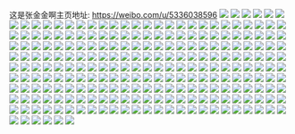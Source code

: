 这是张金金啊主页地址: https://weibo.com/u/5336038596 
![](https://wx4.sinaimg.cn/mw2000/005P7toEly1h9dqdq6gkbj32801o0u0x.jpg) 
![](https://wx4.sinaimg.cn/mw2000/005P7toEly1h9dqdqjz0wj30u0140du7.jpg) 
![](https://wx4.sinaimg.cn/mw2000/005P7toEly1h9dqdrvpepj30u01hcjzt.jpg) 
![](https://wx4.sinaimg.cn/mw2000/005P7toEly1h9dqdodvoaj30u0140qep.jpg) 
![](https://wx4.sinaimg.cn/mw2000/005P7toEly1h9dqdvd6whj32c0340e82.jpg) 
![](https://wx4.sinaimg.cn/mw2000/005P7toEly1h9dqdwppj7j32c0340qv7.jpg) 
![](https://wx4.sinaimg.cn/mw2000/005P7toEly1h95ccil68dj30u01faqbb.jpg) 
![](https://wx4.sinaimg.cn/mw2000/005P7toEly1h8htof4lnlj30wi1yctog.jpg) 
![](https://wx4.sinaimg.cn/mw2000/005P7toEly1h7yo7cdzk2j30nh0p2q4g.jpg) 
![](https://wx4.sinaimg.cn/mw2000/005P7toEly1h7t5zbfdhxj30pp1f8gr9.jpg) 
![](https://wx4.sinaimg.cn/mw2000/005P7toEly1h7t5zbsuwvj30mj1a2tdl.jpg) 
![](https://wx4.sinaimg.cn/mw2000/005P7toEly1h7n45w4hwgj32802you0y.jpg) 
![](https://wx4.sinaimg.cn/mw2000/005P7toEly1h7fdjbk2q3j30w616w76y.jpg) 
![](https://wx4.sinaimg.cn/mw2000/005P7toEly1h7fdj8m1srj30u0140gw1.jpg) 
![](https://wx4.sinaimg.cn/mw2000/005P7toEly1h67f3pvafnj31bl0tqata.jpg) 
![](https://wx4.sinaimg.cn/mw2000/005P7toEly1h60f14kyzcj30u0140awd.jpg) 
![](https://wx4.sinaimg.cn/mw2000/005P7toEly1h60f14wafrj30u0140gsc.jpg) 
![](https://wx4.sinaimg.cn/mw2000/005P7toEly1h60f154thlj31400u0wm1.jpg) 
![](https://wx4.sinaimg.cn/mw2000/005P7toEly1h60f0jgbvxj30u01sxn1t.jpg) 
![](https://wx4.sinaimg.cn/mw2000/005P7toEly1h4jmr3wq4cj30u00u0q68.jpg) 
![](https://wx4.sinaimg.cn/mw2000/005P7toEly1h457uc02qwj30wi17cwzf.jpg) 
![](https://wx4.sinaimg.cn/mw2000/005P7toEly1h457ualgs5j30wi17cwxa.jpg) 
![](https://wx4.sinaimg.cn/mw2000/005P7toEly1h41284mqupj30tg0kydk1.jpg) 
![](https://wx4.sinaimg.cn/mw2000/005P7toEly1h39c06o5a1j30u01hg16h.jpg) 
![](https://wx4.sinaimg.cn/mw2000/005P7toEly1h39c082fygj30u01hgaoi.jpg) 
![](https://wx4.sinaimg.cn/mw2000/005P7toEly1h39c0aaip7j30u01hg105.jpg) 
![](https://wx4.sinaimg.cn/mw2000/005P7toEly1h39c08q8u1j30u01hgtg7.jpg) 
![](https://wx4.sinaimg.cn/mw2000/005P7toEly1h39c09sp59j30u01hgdmr.jpg) 
![](https://wx4.sinaimg.cn/mw2000/005P7toEly1h39c098ya4j30u01hg7al.jpg) 
![](https://wx4.sinaimg.cn/mw2000/005P7toEly1h39c0asdnyj30u01hgagw.jpg) 
![](https://wx4.sinaimg.cn/mw2000/005P7toEly1h39c0vw5xbj30u01hgdr3.jpg) 
![](https://wx4.sinaimg.cn/mw2000/005P7toEly1h39c0wg2urj30u01hg7bv.jpg) 
![](https://wx4.sinaimg.cn/mw2000/005P7toEly1h384nk1d4rj30tz0mitgz.jpg) 
![](https://wx4.sinaimg.cn/mw2000/005P7toEly1h384jgrl5ij311c0rzjzz.jpg) 
![](https://wx4.sinaimg.cn/mw2000/005P7toEly1h384jh3ivlj30tx1m3gut.jpg) 
![](https://wx4.sinaimg.cn/mw2000/005P7toEly1h2zv83tabcj31400u0wkl.jpg) 
![](https://wx4.sinaimg.cn/mw2000/005P7toEly1h2zv84erjnj30u0140wjp.jpg) 
![](https://wx4.sinaimg.cn/mw2000/005P7toEly1h2zv5mpatwj30u0140n1u.jpg) 
![](https://wx4.sinaimg.cn/mw2000/005P7toEly1h2ss33n5ltj30jz0qhtcv.jpg) 
![](https://wx4.sinaimg.cn/mw2000/005P7toEly1h2rz1aozntj34tc37ku12.jpg) 
![](https://wx4.sinaimg.cn/mw2000/005P7toEly1h2rz29qzhpj30u01hcjy1.jpg) 
![](https://wx4.sinaimg.cn/mw2000/005P7toEly1h2rz23whdej34tc37k7wn.jpg) 
![](https://wx4.sinaimg.cn/mw2000/005P7toEly1h2rz0zgmjqj34tc37ke87.jpg) 
![](https://wx4.sinaimg.cn/mw2000/005P7toEly1h2rz0qfiznj34tc37knpg.jpg) 
![](https://wx4.sinaimg.cn/mw2000/005P7toEly1h2rz4sw0x0j30w816v4ae.jpg) 
![](https://wx4.sinaimg.cn/mw2000/005P7toEly1h2rz15dvkdj34tc37knpj.jpg) 
![](https://wx4.sinaimg.cn/mw2000/005P7toEly1h2rz1ian18j34tc37kqvc.jpg) 
![](https://wx4.sinaimg.cn/mw2000/005P7toEly1h2rz28p24wj34tc37kb2d.jpg) 
![](https://wx4.sinaimg.cn/mw2000/005P7toEly1h2ryxod98dj33402c04qr.jpg) 
![](https://wx4.sinaimg.cn/mw2000/005P7toEly1h2ryxqb0f8j31hc0u0qk7.jpg) 
![](https://wx4.sinaimg.cn/mw2000/005P7toEly1h2ryxs1o4jj32c0340u0x.jpg) 
![](https://wx4.sinaimg.cn/mw2000/005P7toEly1h2ryxukm7fj30u01hck1e.jpg) 
![](https://wx4.sinaimg.cn/mw2000/005P7toEly1h2ryxvm5auj32c03404qq.jpg) 
![](https://wx4.sinaimg.cn/mw2000/005P7toEly1h2oh9082ohj31zk1bp7wh.jpg) 
![](https://wx4.sinaimg.cn/mw2000/005P7toEly1h2oh91fqqaj31xr11zty4.jpg) 
![](https://wx4.sinaimg.cn/mw2000/005P7toEly1h2oh12svf1j31zk1hohdt.jpg) 
![](https://wx4.sinaimg.cn/mw2000/005P7toEly1h2oh0zpa4kj31zk1bp1kx.jpg) 
![](https://wx4.sinaimg.cn/mw2000/005P7toEly1h2oh9qm44rj30my14s0xx.jpg) 
![](https://wx4.sinaimg.cn/mw2000/005P7toEly1h2i6umccmtj32yo280hdv.jpg) 
![](https://wx4.sinaimg.cn/mw2000/005P7toEly1h2i6uwy2uuj30u01hcwq9.jpg) 
![](https://wx4.sinaimg.cn/mw2000/005P7toEly1h2i6uwpss4j30py1a4gtb.jpg) 
![](https://wx4.sinaimg.cn/mw2000/005P7toEly1h2i6ux8ggaj30rc1cnk0i.jpg) 
![](https://wx4.sinaimg.cn/mw2000/005P7toEly1h2i6upn8nqj32c0340u0y.jpg) 
![](https://wx4.sinaimg.cn/mw2000/005P7toEly1h2i6uru36tj32c0340kjn.jpg) 
![](https://wx4.sinaimg.cn/mw2000/005P7toEly1h2i6utf0wej32c0340kjm.jpg) 
![](https://wx4.sinaimg.cn/mw2000/005P7toEly1h2i6zh3o46j32802yox6r.jpg) 
![](https://wx4.sinaimg.cn/mw2000/005P7toEly1h2aeed9rf1j30ft0ebgsh.jpg) 
![](https://wx4.sinaimg.cn/mw2000/005P7toEly1h2aeawop9qj32c0340x6q.jpg) 
![](https://wx4.sinaimg.cn/mw2000/005P7toEly1h2aeb23tywj32c0340hdu.jpg) 
![](https://wx4.sinaimg.cn/mw2000/005P7toEly1h2aeb0v949j33402c0kjn.jpg) 
![](https://wx4.sinaimg.cn/mw2000/005P7toEly1h1d3ei207tj32yo4g0e85.jpg) 
![](https://wx4.sinaimg.cn/mw2000/005P7toEly1h1d3edhr61j31bp1zk4qp.jpg) 
![](https://wx4.sinaimg.cn/mw2000/005P7toEly1h1d3em7iugj34g02yokjq.jpg) 
![](https://wx4.sinaimg.cn/mw2000/005P7toEly1h1d3epjmetj34g02yokjp.jpg) 
![](https://wx4.sinaimg.cn/mw2000/005P7toEly1h1d3etfeboj32yo4g07wm.jpg) 
![](https://wx4.sinaimg.cn/mw2000/005P7toEly1h17doccdnwj30zk0qp46b.jpg) 
![](https://wx4.sinaimg.cn/mw2000/005P7toEly1h11fve1h9mj33402c01ky.jpg) 
![](https://wx4.sinaimg.cn/mw2000/005P7toEly1h11fvegi8yj31hc0u0n4i.jpg) 
![](https://wx4.sinaimg.cn/mw2000/005P7toEly1h11fvf8p06j32c0340b2a.jpg) 
![](https://wx4.sinaimg.cn/mw2000/005P7toEly1h11fvgahhyj33402c0x6p.jpg) 
![](https://wx4.sinaimg.cn/mw2000/005P7toEly1h11fvsfar0j30zk0qp46b.jpg) 
![](https://wx4.sinaimg.cn/mw2000/005P7toEly1h0ry6ecpxkj30ms0ml40w.jpg) 
![](https://wx4.sinaimg.cn/mw2000/005P7toEly1h07ejz91cdj329t32v4qr.jpg) 
![](https://wx4.sinaimg.cn/mw2000/005P7toEly1h03tdsiresj30wi1ycb08.jpg) 
![](https://wx4.sinaimg.cn/mw2000/005P7toEly1h01s2pvvzpj31ps1ace6o.jpg) 
![](https://wx4.sinaimg.cn/mw2000/005P7toEly1gzppn8fubgj30u00u0q68.jpg) 
![](https://wx4.sinaimg.cn/mw2000/005P7toEly1gzj268nwfij33402c01kz.jpg) 
![](https://wx4.sinaimg.cn/mw2000/005P7toEly1gzj26dg28ej316o1kxayo.jpg) 
![](https://wx4.sinaimg.cn/mw2000/005P7toEly1gzj263bx98j32c0340u0x.jpg) 
![](https://wx4.sinaimg.cn/mw2000/005P7toEly1gzj26fb6i6j31ho1zk4qp.jpg) 
![](https://wx4.sinaimg.cn/mw2000/005P7toEly1gzalp9nj1kj30u01hcao0.jpg) 
![](https://wx4.sinaimg.cn/mw2000/005P7toEly1gzalpj1zsbj33402c0x6q.jpg) 
![](https://wx4.sinaimg.cn/mw2000/005P7toEly1gzalpshf6pj33402c07wj.jpg) 
![](https://wx4.sinaimg.cn/mw2000/005P7toEly1gzalqltlu8j313u0id46e.jpg) 
![](https://wx4.sinaimg.cn/mw2000/005P7toEly1gzalpzb7zcj32c03401ky.jpg) 
![](https://wx4.sinaimg.cn/mw2000/005P7toEly1gzalqijppdj32c0340u0y.jpg) 
![](https://wx4.sinaimg.cn/mw2000/005P7toEly1gzalqjyls1j30u01hcamu.jpg) 
![](https://wx4.sinaimg.cn/mw2000/005P7toEly1gyuufqbepsj32c0340u0z.jpg) 
![](https://wx4.sinaimg.cn/mw2000/005P7toEly1gyuufrm7w3j32802yokjo.jpg) 
![](https://wx4.sinaimg.cn/mw2000/005P7toEly1gyuufsqdn4j30v91vo7q2.jpg) 
![](https://wx4.sinaimg.cn/mw2000/005P7toEly1gyuuft1e9dj30k00zkteh.jpg) 
![](https://wx4.sinaimg.cn/mw2000/005P7toEly1gyuufv0t9ij32c0340b2b.jpg) 
![](https://wx4.sinaimg.cn/mw2000/005P7toEly1gyuufwiaewj30zj1beafe.jpg) 
![](https://wx4.sinaimg.cn/mw2000/005P7toEly1gyuufoyqqvj30u01404m2.jpg) 
![](https://wx4.sinaimg.cn/mw2000/005P7toEly1gyuufwvlq2j317b0qhqck.jpg) 
![](https://wx4.sinaimg.cn/mw2000/005P7toEly1gyixrmwmu3j33402c04qq.jpg) 
![](https://wx4.sinaimg.cn/mw2000/005P7toEly1gy7ocxv4trj30dw0dwmyc.jpg) 
![](https://wx4.sinaimg.cn/mw2000/005P7toEly1gy21gqnrzjj30zg1ba7bw.jpg) 
![](https://wx4.sinaimg.cn/mw2000/005P7toEly1gy21gxxkycj33402c0hdv.jpg) 
![](https://wx4.sinaimg.cn/mw2000/005P7toEly1gy21gzyl2wj33402c0qv7.jpg) 
![](https://wx4.sinaimg.cn/mw2000/005P7toEly1gy21h28x7vj32yo280kjn.jpg) 
![](https://wx4.sinaimg.cn/mw2000/005P7toEly1gxz5vdqzn4j30l10i2dgm.jpg) 
![](https://wx4.sinaimg.cn/mw2000/005P7toEly1gxx8z814ycj31sc2dsu0y.jpg) 
![](https://wx4.sinaimg.cn/mw2000/005P7toEly1gxx8zcglenj31sc2dsqv6.jpg) 
![](https://wx4.sinaimg.cn/mw2000/005P7toEly1gxx8zh7a9oj31sc2dsu0y.jpg) 
![](https://wx4.sinaimg.cn/mw2000/005P7toEly1gxx8zm1m54j31sc2dsb2b.jpg) 
![](https://wx4.sinaimg.cn/mw2000/005P7toEly1gxteiwltosj31400u0jyu.jpg) 
![](https://wx4.sinaimg.cn/mw2000/005P7toEly1gxteiwcntvj31400u0qaq.jpg) 
![](https://wx4.sinaimg.cn/mw2000/005P7toEly1gxteiww5gcj31400u013h.jpg) 
![](https://wx4.sinaimg.cn/mw2000/005P7toEly1gxteix4pjfj30u01szq6k.jpg) 
![](https://wx4.sinaimg.cn/mw2000/005P7toEly1gxteixj6ixj30u0140n5p.jpg) 
![](https://wx4.sinaimg.cn/mw2000/005P7toEly1gxteixt3koj31400u0q9k.jpg) 
![](https://wx4.sinaimg.cn/mw2000/005P7toEly1gxteiylk1lj30u0140qba.jpg) 
![](https://wx4.sinaimg.cn/mw2000/005P7toEly1gxs3gki9rqj30v91vogz5.jpg) 
![](https://wx4.sinaimg.cn/mw2000/005P7toEly1gxs3gjt63cj33402c0hdu.jpg) 
![](https://wx4.sinaimg.cn/mw2000/005P7toEly1gw5u4lvm74j31sc2dskjl.jpg) 
![](https://wx4.sinaimg.cn/mw2000/005P7toEly1gvu1hnuzr8j32802yoe83.jpg) 
![](https://wx4.sinaimg.cn/mw2000/005P7toEly1gvu1bh4437j33402c0kjl.jpg) 
![](https://wx4.sinaimg.cn/mw2000/005P7toEly1gvu1bj6np7j33402c0hdu.jpg) 
![](https://wx4.sinaimg.cn/mw2000/005P7toEly1gvu1bkeabsj313u0tu7gp.jpg) 
![](https://wx4.sinaimg.cn/mw2000/005P7toEly1gvu1bl32nsj30mi0u0n6h.jpg) 
![](https://wx4.sinaimg.cn/mw2000/005P7toEly1gvu1bm45imj30mi0u010g.jpg) 
![](https://wx4.sinaimg.cn/mw2000/005P7toEly1gutvy6qrrej61ho1zkhdt02.jpg) 
![](https://wx4.sinaimg.cn/mw2000/005P7toEly1gutvy2my03j61hn1zk4i702.jpg) 
![](https://wx4.sinaimg.cn/mw2000/005P7toEly1gs6sj6353fj32c03401ky.jpg) 
![](https://wx4.sinaimg.cn/mw2000/005P7toEly1gs30bcq7taj31400u0gun.jpg) 
![](https://wx4.sinaimg.cn/mw2000/005P7toEly1gs30bcxkbcj31400u0dnm.jpg) 
![](https://wx4.sinaimg.cn/mw2000/005P7toEly1gs30bdao7mj30u01400wz.jpg) 
![](https://wx4.sinaimg.cn/mw2000/005P7toEly1gs30bdoj8lj30u0140n2q.jpg) 
![](https://wx4.sinaimg.cn/mw2000/005P7toEly1gs30be165ij31a70u079w.jpg) 
![](https://wx4.sinaimg.cn/mw2000/005P7toEly1gs30beto8nj30xc2s1hdt.jpg) 
![](https://wx4.sinaimg.cn/mw2000/005P7toEly1gs14ykjju1j33402c0kjl.jpg) 
![](https://wx4.sinaimg.cn/mw2000/005P7toEly1grqy78krd8j31ho1zkqv8.jpg) 
![](https://wx4.sinaimg.cn/mw2000/005P7toEly1grqy7bwavtj31ho1zknpg.jpg) 
![](https://wx4.sinaimg.cn/mw2000/005P7toEly1grqy7d0cncj30ul1fqu0x.jpg) 
![](https://wx4.sinaimg.cn/mw2000/005P7toEly1grmj1em7lmj33402c0kjl.jpg) 
![](https://wx4.sinaimg.cn/mw2000/005P7toEly1grmj1fnpskj30pk19ftoc.jpg) 
![](https://wx4.sinaimg.cn/mw2000/005P7toEly1grbbk5z5ukj31400u00zl.jpg) 
![](https://wx4.sinaimg.cn/mw2000/005P7toEly1grbbnuoi3aj30u01t0tna.jpg) 
![](https://wx4.sinaimg.cn/mw2000/005P7toEly1gqrdoh5jodj30qo0qogn4.jpg) 
![](https://wx4.sinaimg.cn/mw2000/005P7toEly1gptz3gd7dsj315o0q7wl7.jpg) 
![](https://wx4.sinaimg.cn/mw2000/005P7toEly1gptz3epdauj32c03401l0.jpg) 
![](https://wx4.sinaimg.cn/mw2000/005P7toEly1gpc4mpjm5ej33402c0qlt.jpg) 
![](https://wx4.sinaimg.cn/mw2000/005P7toEly1gpc4mrv8d7j33402c0atw.jpg) 
![](https://wx4.sinaimg.cn/mw2000/005P7toEly1gpc4mszxrxj318y0u0h04.jpg) 
![](https://wx4.sinaimg.cn/mw2000/005P7toEly1gpc4mt9e3mj30sg0iogpa.jpg) 
![](https://wx4.sinaimg.cn/mw2000/005P7toEly1gpc4mtoksuj31900u0k1i.jpg) 
![](https://wx4.sinaimg.cn/mw2000/005P7toEly1gpc4mullt9j33402c0duk.jpg) 
![](https://wx4.sinaimg.cn/mw2000/005P7toEly1go0rr0dycej31ps1acb2c.jpg) 
![](https://wx4.sinaimg.cn/mw2000/005P7toEly1go0rr8qodkj30k00y4q45.jpg) 
![](https://wx4.sinaimg.cn/mw2000/005P7toEly1gnpa74g7e4j30p21407j5.jpg) 
![](https://wx4.sinaimg.cn/mw2000/005P7toEly1gnlvbf24bwj30u00uf4aj.jpg) 
![](https://wx4.sinaimg.cn/mw2000/005P7toEly1gnlvcaw7emj30u0140k2i.jpg) 
![](https://wx4.sinaimg.cn/mw2000/005P7toEly1gnjm8pdissj31ho1zk4qp.jpg) 
![](https://wx4.sinaimg.cn/mw2000/005P7toEly1gnjm8ok6s0j31ho1zk4qt.jpg) 
![](https://wx4.sinaimg.cn/mw2000/005P7toEly1gnjm8pznxlj31ho1zk4qp.jpg) 
![](https://wx4.sinaimg.cn/mw2000/005P7toEly1gnjm8t3kbnj32802yokju.jpg) 
![](https://wx4.sinaimg.cn/mw2000/005P7toEly1gnjmbfmfhvj32802yohe3.jpg) 
![](https://wx4.sinaimg.cn/mw2000/005P7toEly1gnjmbbd3h2j31ho1zkx6s.jpg) 
![](https://wx4.sinaimg.cn/mw2000/005P7toEly1gnhn4k3h8fj30n01dsagf.jpg) 
![](https://wx4.sinaimg.cn/mw2000/005P7toEly1gmqinuf35qj32c03401ky.jpg) 
![](https://wx4.sinaimg.cn/mw2000/005P7toEly1gmqinqpwg3j30n00yddlw.jpg) 
![](https://wx4.sinaimg.cn/mw2000/005P7toEly1gmlcwgp6fpj31hc0rah8s.jpg) 
![](https://wx4.sinaimg.cn/mw2000/005P7toEly1gm9qmc9xnaj31hc0u0tnw.jpg) 
![](https://wx4.sinaimg.cn/mw2000/005P7toEly1gm2q7awi73j30u00u0gs8.jpg) 
![](https://wx4.sinaimg.cn/mw2000/005P7toEly1gm2q7bsjhrj31400u0k1z.jpg) 
![](https://wx4.sinaimg.cn/mw2000/005P7toEly1glwlwgbujxj324v1nmwy2.jpg) 
![](https://wx4.sinaimg.cn/mw2000/005P7toEly1glwlwgp2n4j30u01fk0yq.jpg) 
![](https://wx4.sinaimg.cn/mw2000/005P7toEly1glwlwgz11hj30u01e8gqd.jpg) 
![](https://wx4.sinaimg.cn/mw2000/005P7toEly1glwlwg0flij30u016zwk5.jpg) 
![](https://wx4.sinaimg.cn/mw2000/005P7toEly1glwlwh876gj30u01qr7ij.jpg) 
![](https://wx4.sinaimg.cn/mw2000/005P7toEly1glwlwhkjwnj323u35swyd.jpg) 
![](https://wx4.sinaimg.cn/mw2000/005P7toEly1glwlwhxa7jj31400u044l.jpg) 
![](https://wx4.sinaimg.cn/mw2000/005P7toEly1glwlwiduvvj30we1370y6.jpg) 
![](https://wx4.sinaimg.cn/mw2000/005P7toEly1glwlwiposyj32c0340qv5.jpg) 
![](https://wx4.sinaimg.cn/mw2000/005P7toEly1gln75wdp3gj30go0lq75z.jpg) 
![](https://wx4.sinaimg.cn/mw2000/005P7toEly1gln75wjizpj30u10u0437.jpg) 
![](https://wx4.sinaimg.cn/mw2000/005P7toEly1gln75wqftkj30hs0n3n14.jpg) 
![](https://wx4.sinaimg.cn/mw2000/005P7toEly1gln75w6626j30qo12jafi.jpg) 
![](https://wx4.sinaimg.cn/mw2000/005P7toEly1glkd74ity8j30u0140jvi.jpg) 
![](https://wx4.sinaimg.cn/mw2000/005P7toEly1glfchg28ixj33402c0npf.jpg) 
![](https://wx4.sinaimg.cn/mw2000/005P7toEly1glfchiqq0wj33402c0qv7.jpg) 
![](https://wx4.sinaimg.cn/mw2000/005P7toEly1glf0mbfp8rj32c0340x6p.jpg) 
![](https://wx4.sinaimg.cn/mw2000/005P7toEly1gl7j4lm2bdj30u0140q6o.jpg) 
![](https://wx4.sinaimg.cn/mw2000/005P7toEly1gl7j4lbfymj30u014042x.jpg) 
![](https://wx4.sinaimg.cn/mw2000/005P7toEly1gl7j4m0sexj30u01400wt.jpg) 
![](https://wx4.sinaimg.cn/mw2000/005P7toEly1gl7j4mh9jrj30u0140496.jpg) 
![](https://wx4.sinaimg.cn/mw2000/005P7toEly1gl40n5mgqkj32c0340k8c.jpg) 
![](https://wx4.sinaimg.cn/mw2000/005P7toEly1gl01cdw1boj30mi0u0ql8.jpg) 
![](https://wx4.sinaimg.cn/mw2000/005P7toEly1gl01cfb5alj32c0340x6p.jpg) 
![](https://wx4.sinaimg.cn/mw2000/005P7toEly1gl01cdlybej30mi0u0kba.jpg) 
![](https://wx4.sinaimg.cn/mw2000/005P7toEly1gkxxn6jrv2j30u0190tjd.jpg) 
![](https://wx4.sinaimg.cn/mw2000/005P7toEly1gjzcr86tr8j33402c0b29.jpg) 
![](https://wx4.sinaimg.cn/mw2000/005P7toEly1gjzcrali3fj33402c0qv5.jpg) 
![](https://wx4.sinaimg.cn/mw2000/005P7toEly1gjzcrese6tj31ho1u6hdv.jpg) 
![](https://wx4.sinaimg.cn/mw2000/005P7toEly1gjzcrgxg4lj32c0340npd.jpg) 
![](https://wx4.sinaimg.cn/mw2000/005P7toEly1gjzcrj7kx9j32c0340qv5.jpg) 
![](https://wx4.sinaimg.cn/mw2000/005P7toEly1gjzcrl57bzj32c0340kjl.jpg) 
![](https://wx4.sinaimg.cn/mw2000/005P7toEly1gjzcrn68xtj32c0340hdt.jpg) 
![](https://wx4.sinaimg.cn/mw2000/005P7toEly1gjzcr6bjf5j32c03401ky.jpg) 
![](https://wx4.sinaimg.cn/mw2000/005P7toEly1gjzcrr6swaj33402c0kjl.jpg) 
![](https://wx4.sinaimg.cn/mw2000/005P7toEly1gjzcru3zbaj33402c0u0x.jpg) 
![](https://wx4.sinaimg.cn/mw2000/005P7toEly1gjzcrvwhmbj33402c01kx.jpg) 
![](https://wx4.sinaimg.cn/mw2000/005P7toEly1gjzcs7l4xzj32802yoqvh.jpg) 
![](https://wx4.sinaimg.cn/mw2000/005P7toEly1gjzcs9jnebj32c0340hdt.jpg) 
![](https://wx4.sinaimg.cn/mw2000/005P7toEly1gjpsusfm8qj30u010q4qp.jpg) 
![](https://wx4.sinaimg.cn/mw2000/005P7toEly1giq7wzy0ajj33402c0hdt.jpg) 
![](https://wx4.sinaimg.cn/mw2000/005P7toEly1giq7x1jcq7j33402c0b29.jpg) 
![](https://wx4.sinaimg.cn/mw2000/005P7toEly1ghqo6oj1mcj31po167x6q.jpg) 
![](https://wx4.sinaimg.cn/mw2000/005P7toEly1ghgb476kmsj31sg1cce84.jpg) 
![](https://wx4.sinaimg.cn/mw2000/005P7toEly1ghgb49vgbhj31sg1ccb2c.jpg) 
![](https://wx4.sinaimg.cn/mw2000/005P7toEly1ghgb4f50n0j31sg1ccb2c.jpg) 
![](https://wx4.sinaimg.cn/mw2000/005P7toEly1ghgb4hf1uxj31w02iohdt.jpg) 
![](https://wx4.sinaimg.cn/mw2000/005P7toEly1ghgb4irf6xj31w02iohdt.jpg) 
![](https://wx4.sinaimg.cn/mw2000/005P7toEly1ghgb4k2dx2j31og2iox6q.jpg) 
![](https://wx4.sinaimg.cn/mw2000/005P7toEly1ghgb4l3dtmj31400u0h82.jpg) 
![](https://wx4.sinaimg.cn/mw2000/005P7toEly1ghgb4mcdu1j30u013y1ky.jpg) 
![](https://wx4.sinaimg.cn/mw2000/005P7toEly1ghgb4nl7ptj30u01401ky.jpg) 
![](https://wx4.sinaimg.cn/mw2000/005P7toEly1gh0u2mebgtj30qu1bp7c0.jpg) 
![](https://wx4.sinaimg.cn/mw2000/005P7toEly1gfwmtchwcqj30u0140air.jpg) 
![](https://wx4.sinaimg.cn/mw2000/005P7toEly1gagnqc24azj30j60j60vq.jpg) 
![](https://wx4.sinaimg.cn/mw2000/005P7toEly1gagnqeft16j33402c0npd.jpg) 
![](https://wx4.sinaimg.cn/mw2000/005P7toEly1g7iuv9aznsj30ps0ztn0o.jpg) 
![](https://wx4.sinaimg.cn/mw2000/005P7toEly1g7iuv9ofttj31400u0443.jpg) 
![](https://wx4.sinaimg.cn/mw2000/005P7toEly1g7iuva5ux5j30qm0ragrf.jpg) 
![](https://wx4.sinaimg.cn/mw2000/005P7toEly1g447l2po9mj30u0140hdt.jpg) 
![](https://wx4.sinaimg.cn/mw2000/005P7toEly1g21pzl6ymcj30u014017w.jpg) 
